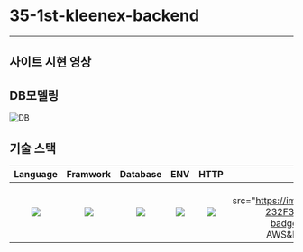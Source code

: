 # 35-1st-kleenex-backend
---

## 사이트 시현 영상



## DB모델링
![DB](https://user-images.githubusercontent.com/99232122/181917443-5e959b79-4af4-4775-9c71-8be9a1e22194.png)


## 기술 스택
|                                                Language                                                |                                                Framwork                                                |                                               Database                                               |                                                     ENV                                                      |                                                   HTTP                                                   |                                                  Deploy                                                 |
| :----------------------------------------------------------------------------------------------------: | :----------------------------------------------------------------------------------------------------: | :--------------------------------------------------------------------------------------------------: | :----------------------------------------------------------------------------------------------------------: | :------------------------------------------------------------------------------------------------------: |:------------------------------------------------------------------------------------------------------: |
| <img src="https://img.shields.io/badge/python-3776AB?style=for-the-badge&logo=python&logoColor=white"> | <img src="https://img.shields.io/badge/django-092E20?style=for-the-badge&logo=django&logoColor=white"> | <img src="https://img.shields.io/badge/mysql-4479A1?style=for-the-badge&logo=mysql&logoColor=black"> | <img src="https://img.shields.io/badge/miniconda3-44A833?style=for-the-badge&logo=anaconda&logoColor=white"> | <img src="https://img.shields.io/badge/postman-FF6C37?style=for-the-badge&logo=postman&logoColor=white"> | <img src="https://img.shields.io/badge/aws-232F3E?style=for-the-badge&logo=Amazon AWS&logoColor=white"|
